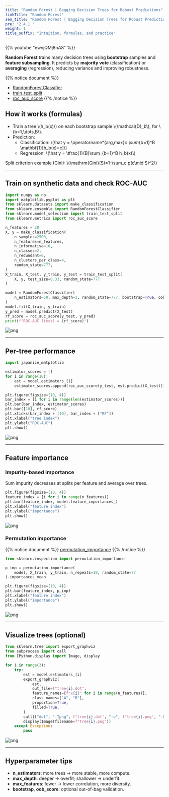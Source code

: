 ```yaml
---
title: "Random Forest | Bagging Decision Trees for Robust Predictions"
linkTitle: "Random Forest"
seo_title: "Random Forest | Bagging Decision Trees for Robust Predictions"
pre: "2.4.1 "
weight: 1
title_suffix: "Intuition, formulas, and practice"
---
```


{{% youtube "ewvjQMj8nA8" %}}

<div class="pagetop-box">
  <p><b>Random Forest</b> trains many decision trees using <b>bootstrap</b> samples and <b>feature subsampling</b>. It predicts by <b>majority vote</b> (classification) or <b>averaging</b> (regression), reducing variance and improving robustness.</p>
</div>

{{% notice document %}}
- [RandomForestClassifier](https://scikit-learn.org/stable/modules/generated/sklearn.ensemble.RandomForestClassifier.html)
- [train_test_split](https://scikit-learn.org/stable/modules/generated/sklearn.model_selection.train_test_split.html)
- [roc_auc_score](https://scikit-learn.org/stable/modules/generated/sklearn.metrics.roc_auc_score.html)
{{% /notice %}}

## How it works (formulas)
- Train a tree \\(h_b(x)\\) on each bootstrap sample \\(\mathcal{D}_b\\), for \\(b=1,\dots,B\\).
- Prediction:
  - Classification: \\(\hat y = \operatorname*{arg\,max}_c \sum_{b=1}^B \mathbf{1}[h_b(x)=c]\\)
  - Regression: \\(\hat y = \tfrac{1}{B}\sum_{b=1}^B h_b(x)\\)

Split criterion example (Gini): \\(\mathrm{Gini}(S)=1-\sum_c p(c\mid S)^2\\)

---

## Train on synthetic data and check ROC-AUC
```python
import numpy as np
import matplotlib.pyplot as plt
from sklearn.datasets import make_classification
from sklearn.ensemble import RandomForestClassifier
from sklearn.model_selection import train_test_split
from sklearn.metrics import roc_auc_score

n_features = 20
X, y = make_classification(
    n_samples=2500,
    n_features=n_features,
    n_informative=10,
    n_classes=2,
    n_redundant=0,
    n_clusters_per_class=4,
    random_state=777,
)
X_train, X_test, y_train, y_test = train_test_split(
    X, y, test_size=0.33, random_state=777
)

model = RandomForestClassifier(
    n_estimators=50, max_depth=3, random_state=777, bootstrap=True, oob_score=True
)
model.fit(X_train, y_train)
y_pred = model.predict(X_test)
rf_score = roc_auc_score(y_test, y_pred)
print(f"ROC-AUC (test) = {rf_score}")
```

![png](/images/basic/ensemble/RandomForest_files/RandomForest_6_0.png)

---

## Per-tree performance
```python
import japanize_matplotlib

estimator_scores = []
for i in range(10):
    est = model.estimators_[i]
    estimator_scores.append(roc_auc_score(y_test, est.predict(X_test)))

plt.figure(figsize=(10, 4))
bar_index = [i for i in range(len(estimator_scores))]
plt.bar(bar_index, estimator_scores)
plt.bar([10], rf_score)
plt.xticks(bar_index + [10], bar_index + ["RF"])
plt.xlabel("tree index")
plt.ylabel("ROC-AUC")
plt.show()
```

![png](/images/basic/ensemble/RandomForest_files/RandomForest_6_0.png)

---

## Feature importance

### Impurity-based importance
Sum impurity decreases at splits per feature and average over trees.
```python
plt.figure(figsize=(10, 4))
feature_index = [i for i in range(n_features)]
plt.bar(feature_index, model.feature_importances_)
plt.xlabel("feature index")
plt.ylabel("importance")
plt.show()
```

![png](/images/basic/ensemble/RandomForest_files/RandomForest_8_0.png)

### Permutation importance
{{% notice document %}}
[permutation_importance](https://scikit-learn.org/stable/modules/generated/sklearn.inspection.permutation_importance.html)
{{% /notice %}}

```python
from sklearn.inspection import permutation_importance

p_imp = permutation_importance(
    model, X_train, y_train, n_repeats=10, random_state=77
).importances_mean

plt.figure(figsize=(10, 4))
plt.bar(feature_index, p_imp)
plt.xlabel("feature index")
plt.ylabel("importance")
plt.show()
```

![png](/images/basic/ensemble/RandomForest_files/RandomForest_10_0.png)

---

## Visualize trees (optional)
```python
from sklearn.tree import export_graphviz
from subprocess import call
from IPython.display import Image, display

for i in range(3):
    try:
        est = model.estimators_[i]
        export_graphviz(
            est,
            out_file=f"tree{i}.dot",
            feature_names=[f"x{i}" for i in range(n_features)],
            class_names=["A", "B"],
            proportion=True,
            filled=True,
        )
        call(["dot", "-Tpng", f"tree{i}.dot", "-o", f"tree{i}.png", "-Gdpi=500"])
        display(Image(filename=f"tree{i}.png"))
    except Exception:
        pass
```

![png](/images/basic/ensemble/RandomForest_files/RandomForest_12_0.png)

---

## Hyperparameter tips
- <b>n_estimators</b>: more trees → more stable, more compute.
- <b>max_depth</b>: deeper → overfit; shallower → underfit.
- <b>max_features</b>: fewer → lower correlation, more diversity.
- <b>bootstrap</b>, <b>oob_score</b>: optional out-of-bag validation.

